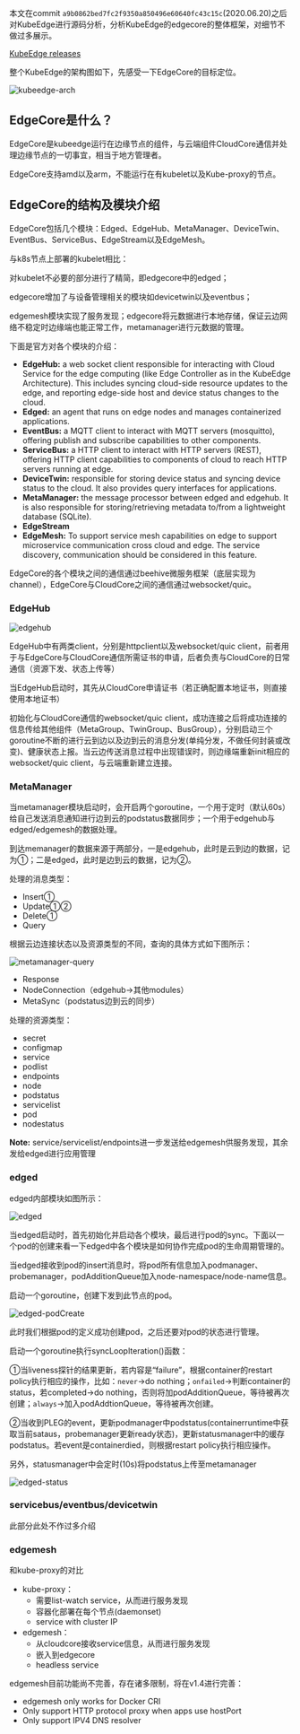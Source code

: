 本文在commit `a9b0862bed7fc2f9350a850496e60640fc43c15c`(2020.06.20)之后对KubeEdge进行源码分析，分析KubeEdge的edgecore的整体框架，对细节不做过多展示。

[KubeEdge releases](https://github.com/kubeedge/kubeedge/releases)

整个KubeEdge的架构图如下，先感受一下EdgeCore的目标定位。

![kubeedge-arch](https://res.cloudinary.com/rachel725/image/upload/v1608540933/sel/kubeedge-arch_uogzfe.png)

## EdgeCore是什么？

EdgeCore是kubeedge运行在边缘节点的组件，与云端组件CloudCore通信并处理边缘节点的一切事宜，相当于地方管理者。

EdgeCore支持amd以及arm，不能运行在有kubelet以及Kube-proxy的节点。

## EdgeCore的结构及模块介绍

EdgeCore包括几个模块：Edged、EdgeHub、MetaManager、DeviceTwin、EventBus、ServiceBus、EdgeStream以及EdgeMesh。

与k8s节点上部署的kubelet相比：

对kubelet不必要的部分进行了精简，即edgecore中的edged；

edgecore增加了与设备管理相关的模块如devicetwin以及eventbus；

edgemesh模块实现了服务发现；edgecore将元数据进行本地存储，保证云边网络不稳定时边缘端也能正常工作，metamanager进行元数据的管理。

下面是官方对各个模块的介绍：

- **EdgeHub:** a web socket client responsible for interacting with Cloud Service for the edge computing (like Edge Controller as in the KubeEdge Architecture). This includes syncing cloud-side resource updates to the edge, and reporting edge-side host and device status changes to the cloud.
- **Edged:** an agent that runs on edge nodes and manages containerized applications.
- **EventBus:** a MQTT client to interact with MQTT servers (mosquitto), offering publish and subscribe capabilities to other components.
- **ServiceBus:** a HTTP client to interact with HTTP servers (REST), offering HTTP client capabilities to components of cloud to reach HTTP servers running at edge.
- **DeviceTwin:** responsible for storing device status and syncing device status to the cloud. It also provides query interfaces for applications.
- **MetaManager:** the message processor between edged and edgehub. It is also responsible for storing/retrieving metadata to/from a lightweight database (SQLite).
- **EdgeStream**
- **EdgeMesh:** To support service mesh capabilities on edge to support microservice communication cross cloud and edge. The service discovery, communication should be considered in this feature.

EdgeCore的各个模块之间的通信通过beehive微服务框架（底层实现为channel），EdgeCore与CloudCore之间的通信通过websocket/quic。

### EdgeHub

![edgehub](https://res.cloudinary.com/rachel725/image/upload/v1608542077/sel/edgehub_wnjbks.png)

EdgeHub中有两类client，分别是httpclient以及websocket/quic client，前者用于与EdgeCore与CloudCore通信所需证书的申请，后者负责与CloudCore的日常通信（资源下发、状态上传等）

当EdgeHub启动时，其先从CloudCore申请证书（若正确配置本地证书，则直接使用本地证书）

初始化与CloudCore通信的websocket/quic client，成功连接之后将成功连接的信息传给其他组件（MetaGroup、TwinGroup、BusGroup），分别启动三个goroutine不断的进行云到边以及边到云的消息分发(单纯分发，不做任何封装或改变)、健康状态上报。当云边传送消息过程中出现错误时，则边缘端重新init相应的websocket/quic client，与云端重新建立连接。

### MetaManager

当metamanager模块启动时，会开启两个goroutine，一个用于定时（默认60s）给自己发送消息通知进行边到云的podstatus数据同步；一个用于edgehub与edged/edgemesh的数据处理。

到达memanager的数据来源于两部分，一是edgehub，此时是云到边的数据，记为①；二是edged，此时是边到云的数据，记为②。

处理的消息类型：

- Insert①
- Update①②
- Delete①
- Query

根据云边连接状态以及资源类型的不同，查询的具体方式如下图所示：

![metamanager-query](https://res.cloudinary.com/rachel725/image/upload/v1608542117/sel/metamanager-query_gpxmx1.png)

- Response
- NodeConnection（edgehub->其他modules）
- MetaSync（podstatus边到云的同步）

处理的资源类型：

- secret
- configmap
- service
- podlist
- endpoints
- node
- podstatus
- servicelist
- pod
- nodestatus

**Note:** service/servicelist/endpoints进一步发送给edgemesh供服务发现，其余发给edged进行应用管理

### edged

edged内部模块如图所示：

![edged](https://res.cloudinary.com/rachel725/image/upload/v1608541951/sel/edged-overall_aegod6.png)

当edged启动时，首先初始化并启动各个模块，最后进行pod的sync。下面以一个pod的创建来看一下edged中各个模块是如何协作完成pod的生命周期管理的。

当edged接收到pod的insert消息时，将pod所有信息加入podmanager、probemanager，podAdditionQueue加入node-namespace/node-name信息。

启动一个goroutine，创建下发到此节点的pod。

![edged-podCreate](https://res.cloudinary.com/rachel725/image/upload/v1608542201/sel/edged-podCreate_jxh64e.png)

此时我们根据pod的定义成功创建pod，之后还要对pod的状态进行管理。

启动一个goroutine执行syncLoopIteration()函数：

①当liveness探针的结果更新，若内容是“failure”，根据container的restart policy执行相应的操作，比如：`never`->do nothing；`onfailed`->判断container的status，若completed->do nothing，否则将加podAdditionQueue，等待被再次创建；`always`->加入podAddtionQueue，等待被再次创建。

②当收到PLEG的event，更新podmanager中podstatus(containerruntime中获取当前sataus，probemanager更新ready状态)，更新statusmanager中的缓存podstatus。若event是containerdied，则根据restart policy执行相应操作。

另外，statusmanager中会定时(10s)将podstatus上传至metamanager

![edged-status](https://res.cloudinary.com/rachel725/image/upload/v1608542038/sel/edged-status_dzqk7c.png)

### servicebus/eventbus/devicetwin

此部分此处不作过多介绍

### edgemesh

和kube-proxy的对比

- kube-proxy：
  - 需要list-watch service，从而进行服务发现
  - 容器化部署在每个节点(daemonset)
  - service with cluster IP
- edgemesh：
  - 从cloudcore接收service信息，从而进行服务发现
  - 嵌入到edgecore
  - headless service



edgemesh目前功能尚不完善，存在诸多限制，将在v1.4进行完善：

- edgemesh only works for Docker CRI
- Only support HTTP protocol proxy when apps use hostPort
- Only support IPV4 DNS resolver